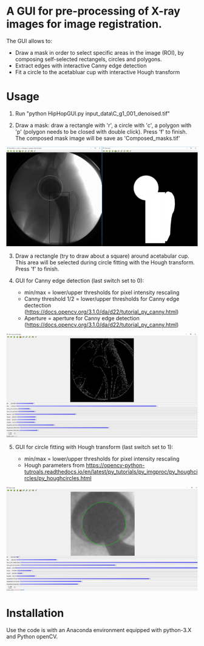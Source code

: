 # A GUI for pre-processing of X-ray images for image registration.

The GUI allows to:
- Draw a mask in order to select specific areas in the image (ROI), by composing self-selected rectangels, circles and polygons.
- Extract edges with interactive Canny edge detection
- Fit a circle to the acetabluar cup with interactive Hough transform

# Usage

1) Run "python HipHopGUI.py input_data\\C_g1_001_denoised.tif"

2) Draw a mask: draw a rectangle with 'r', a circle with 'c', a polygon with 'p' (polygon needs to be closed with double click). Press 'f' to finish. The 
composed mask image will be save as 'Composed_masks.tif'

![](demo_images/ROI_demo.png)

3) Draw a rectangle (try to draw about a square) around acetabular cup. This area will be selected during circle fitting with the Hough transform. Press 'f' to finish. 

4) GUI for Canny edge detection (last switch set to 0): 

	- min/max = lower/upper thresholds for pixel intensity rescaling
	- Canny threshold 1/2 = lower/upper thresholds for Canny edge dectection (https://docs.opencv.org/3.1.0/da/d22/tutorial_py_canny.html)
	- Aperture = aperture for Canny edge detection (https://docs.opencv.org/3.1.0/da/d22/tutorial_py_canny.html)

![](demo_images/Demo_Canny_edge.png)

5) GUI for circle fitting with Hough transform (last switch set to 1):

	- min/max = lower/upper thresholds for pixel intensity rescaling
	- Hough parameters from https://opencv-python-tutroals.readthedocs.io/en/latest/py_tutorials/py_imgproc/py_houghcircles/py_houghcircles.html
	
![](demo_images/Hough.png)
 

# Installation
Use the code is with an Anaconda environment equipped with python-3.X and Python openCV.
